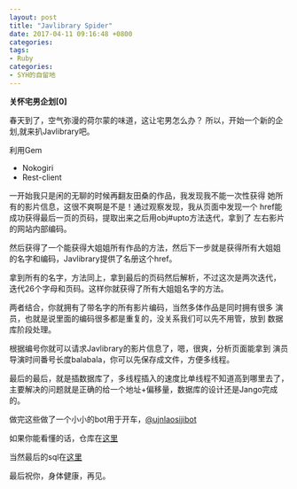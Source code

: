 ```yaml
---
layout: post
title: "Javlibrary Spider"
date: 2017-04-11 09:16:48 +0800
categories:
tags:
- Ruby
categories:
- SYH的自留地
---
```


**关怀宅男企划[0]**

春天到了，空气弥漫的荷尔蒙的味道，这让宅男怎么办？
所以，开始一个新的企划,就来扒Javlibrary吧。

利用Gem 
- Nokogiri
- Rest-client 

一开始我只是闲的无聊的时候再翻友田桑的作品，我发现我不能一次性获得
她所有的影片信息，这很不爽啊是不是！通过观察发现，我从页面中发现一个
href能成功获得最后一页的页码，提取出来之后用obj#upto方法迭代，拿到了
左右影片的网站内部编码。

然后获得了一个能获得大姐姐所有作品的方法，然后下一步就是获得所有大姐姐
的名字和编码，Javlibrary提供了名册这个href。

拿到所有的名字，方法同上，拿到最后的页码然后解析，不过这次是两次迭代，
迭代26个字母和页码。这样你就获得了所有大姐姐名字的方法。

两者结合，你就拥有了带名字的所有影片编码，当然多体作品是同时拥有很多
演员，也就是说里面的编码很多都是重复的，没关系我们可以先不用管，放到
数据库阶段处理。

根据编号你就可以请求Javlibrary的影片信息了，嗯，很爽，分析页面能拿到
演员导演时间番号长度balabala，你可以先保存成文件，方便多线程。

最后的最后，就是插数据库了，多线程插入的速度比单线程不知道高到哪里去了，
主要解决的问题就是正确的给一个地址+偏移量，数据库的设计还是Jango完成的。

做完这些做了一个小小的bot用于开车，[@ujnlaosijibot](http://telegram.me/ujnlaosijibot)

如果你能看懂的话，仓库在[这里](http://www.github.com/syhsyh9696/javlibrary-spider)

当然最后的sql在[这里](https://pan.baidu.com/s/1bprexx9)

最后祝你，身体健康，再见。






